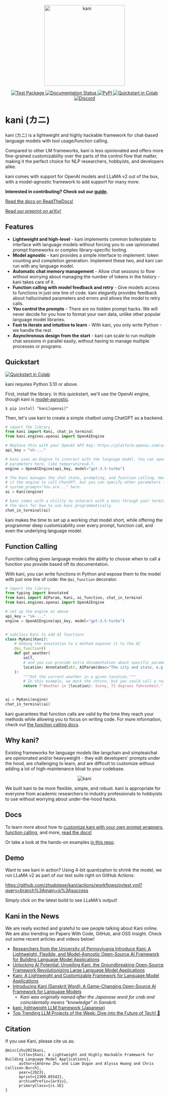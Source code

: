 <p align="center">
  <img width="256" height="256" alt="kani" src="docs/_static/kani-logo@256.png">
</p>

<p align="center">
  <a href="https://github.com/zhudotexe/kani/actions/workflows/pytest.yml">
    <img alt="Test Package" src="https://github.com/zhudotexe/kani/actions/workflows/pytest.yml/badge.svg">
  </a>
  <a href="https://kani.readthedocs.io/en/latest/?badge=latest">
    <img alt="Documentation Status" src="https://readthedocs.org/projects/kani/badge/?version=latest">
  </a>
  <a href="https://pypi.org/project/kani/">
    <img alt="PyPI" src="https://img.shields.io/pypi/v/kani">
  </a>
  <a href="https://colab.research.google.com/github/zhudotexe/kani/blob/main/examples/colab_examples.ipynb">
    <img alt="Quickstart in Colab" src="https://colab.research.google.com/assets/colab-badge.svg">
  </a>
  <a href="https://discord.gg/eTepTNDxYT">
    <img alt="Discord" src="https://img.shields.io/discord/1150902904773935214?color=5865F2&label=discord&logo=discord&logoColor=white">
  </a>
</p>

# kani (カニ)

kani (カニ) is a lightweight and highly hackable framework for chat-based language models with tool usage/function
calling.

Compared to other LM frameworks, kani is less opinionated and offers more fine-grained customizability
over the parts of the control flow that matter, making it the perfect choice for NLP researchers, hobbyists, and
developers alike.

kani comes with support for OpenAI models and LLaMA v2 out of the box, with a model-agnostic framework to add support
for many more.

**Interested in contributing? Check out our [guide](https://kani.readthedocs.io/en/latest/community/contributing.html).**

[Read the docs on ReadTheDocs!](http://kani.readthedocs.io/)

[Read our preprint on arXiv!](https://arxiv.org/abs/2309.05542)

## Features

- **Lightweight and high-level** - kani implements common boilerplate to interface with language models without forcing
  you to use opinionated prompt frameworks or complex library-specific tooling.
- **Model agnostic** - kani provides a simple interface to implement: token counting and completion generation.
  Implement these two, and kani can run with any language model.
- **Automatic chat memory management** - Allow chat sessions to flow without worrying about managing the number of
  tokens in the history - kani takes care of it.
- **Function calling with model feedback and retry** - Give models access to functions in just one line of code.
  kani elegantly provides feedback about hallucinated parameters and errors and allows the model to retry calls.
- **You control the prompts** - There are no hidden prompt hacks. We will never decide for you how to format your own
  data, unlike other popular language model libraries.
- **Fast to iterate and intuitive to learn** - With kani, you only write Python - we handle the rest.
- **Asynchronous design from the start** - kani can scale to run multiple chat sessions in parallel easily, without
  having to manage multiple processes or programs.

## Quickstart

<a href="https://colab.research.google.com/github/zhudotexe/kani/blob/main/examples/colab_examples.ipynb">
  <img alt="Quickstart in Colab" src="https://colab.research.google.com/assets/colab-badge.svg">
</a>

kani requires Python 3.10 or above.

First, install the library. In this quickstart, we'll use the OpenAI engine, though kani
is [model-agnostic](https://kani.readthedocs.io/en/latest/engines.html).

```shell
$ pip install "kani[openai]"
```

Then, let's use kani to create a simple chatbot using ChatGPT as a backend.

```python
# import the library
from kani import Kani, chat_in_terminal
from kani.engines.openai import OpenAIEngine

# Replace this with your OpenAI API key: https://platform.openai.com/account/api-keys
api_key = "sk-..."

# kani uses an Engine to interact with the language model. You can specify other model 
# parameters here, like temperature=0.7.
engine = OpenAIEngine(api_key, model="gpt-3.5-turbo")

# The kani manages the chat state, prompting, and function calling. Here, we only give 
# it the engine to call ChatGPT, but you can specify other parameters like 
# system_prompt="You are..." here.
ai = Kani(engine)

# kani comes with a utility to interact with a kani through your terminal! Check out 
# the docs for how to use kani programmatically.
chat_in_terminal(ai)
```

kani makes the time to set up a working chat model short, while offering the programmer deep customizability over
every prompt, function call, and even the underlying language model.

## Function Calling

Function calling gives language models the ability to choose when to call a function you provide based off its
documentation.

With kani, you can write functions in Python and expose them to the model with just one line of code: the `@ai_function`
decorator.

```python
# import the library
from typing import Annotated
from kani import AIParam, Kani, ai_function, chat_in_terminal
from kani.engines.openai import OpenAIEngine

# set up the engine as above
api_key = "sk-..."
engine = OpenAIEngine(api_key, model="gpt-3.5-turbo")


# subclass Kani to add AI functions
class MyKani(Kani):
    # Adding the annotation to a method exposes it to the AI
    @ai_function()
    def get_weather(
        self,
        # and you can provide extra documentation about specific parameters
        location: Annotated[str, AIParam(desc="The city and state, e.g. San Francisco, CA")],
    ):
        """Get the current weather in a given location."""
        # In this example, we mock the return, but you could call a real weather API
        return f"Weather in {location}: Sunny, 72 degrees fahrenheit."


ai = MyKani(engine)
chat_in_terminal(ai)
```

kani guarantees that function calls are valid by the time they reach your methods while allowing you to focus on
writing code. For more information, check
out [the function calling docs](https://kani.readthedocs.io/en/latest/function_calling.html).

## Why kani?

Existing frameworks for language models like langchain and simpleaichat are opinionated and/or heavyweight - they edit
developers' prompts under the hood, are challenging to learn, and are difficult to customize without adding a lot of
high-maintenance bloat to your codebase.

<p align="center">
  <img style="max-width: 800px;" alt="kani" src="docs/_static/lib-comparison_white.png">
</p>

We built kani to be more flexible, simple, and robust. kani is appropriate for everyone from academic researchers
to industry professionals to hobbyists to use without worrying about under-the-hood hacks.

## Docs

To learn more about how
to [customize kani with your own prompt wrappers](https://kani.readthedocs.io/en/latest/customization.html),
[function calling](https://kani.readthedocs.io/en/latest/function_calling.html), and
more, [read the docs!](http://kani.readthedocs.io/)

Or take a look at the hands-on examples [in this repo](https://github.com/zhudotexe/kani/tree/main/examples).

## Demo

Want to see kani in action? Using 4-bit quantization to shrink the model, we run LLaMA v2 as part of our test suite
right on GitHub Actions:

https://github.com/zhudotexe/kani/actions/workflows/pytest.yml?query=branch%3Amain+is%3Asuccess

Simply click on the latest build to see LLaMA's output!

## Kani in the News

We are really excited and grateful to see people talking about Kani online. We are also trending on Papers With Code, GitHub, and OSS Insight. Check out some recent articles and videos below!

- [Researchers from the University of Pennsylvania Introduce Kani: A Lightweight, Flexible, and Model-Agnostic Open-Source AI Framework for Building Language Model Applications](https://www.marktechpost.com/2023/09/18/researchers-from-the-university-of-pennsylvania-introduce-kani-a-lightweight-flexible-and-model-agnostic-open-source-ai-framework-for-building-language-model-applications/)
- [Unlocking AI Potential: Unveiling Kani, the Groundbreaking Open-Source Framework Revolutionizing Large Language Model Applications](https://www.cjco.com.au/article/news/unlocking-ai-potential-unveiling-kani-the-groundbreaking-open-source-framework-revolutionizing-large-language-model-applications/)
- [Kani: A Lightweight and Customizable Framework for Language Model Applications](https://ts2.space/en/kani-a-lightweight-and-customizable-framework-for-language-model-applications/)
- [Introducing Kani (Sanskrit Word): A Game-Changing Open-Source AI Framework for Language Models](https://www.linkedin.com/pulse/introducing-kani-sanskrit-word-game-changing/)
  - *Kani was originally named after the Japanese word for crab and coincidentally means "knowledge" in Sanskrit.*
- [kani: lightweight LLM framework (Japanese)](https://note.com/hamachi_jp/n/n342becc4f345)
- [Top Trending LLM Projects of the Week: Dive into the Future of Tech! 🚀](https://www.youtube.com/watch?v=qoGKzmnhAnA)

## Citation
If you use Kani, please cite us as:

```
@misc{zhu2023kani,
      title={Kani: A Lightweight and Highly Hackable Framework for Building Language Model Applications}, 
      author={Andrew Zhu and Liam Dugan and Alyssa Hwang and Chris Callison-Burch},
      year={2023},
      eprint={2309.05542},
      archivePrefix={arXiv},
      primaryClass={cs.SE}
}
```

<!--
For developers:

## Build and Publish

`fastlmi` uses Hatchling to build.

Make sure to bump the version in pyproject.toml before publishing.

```shell
rm -r dist/
python -m build
python -m twine upload dist/*
```
-->
